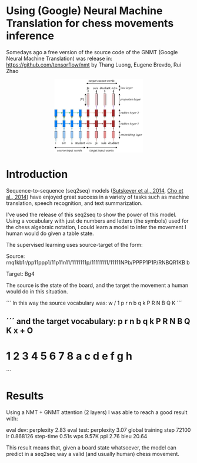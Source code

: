 
# Using (Google) Neural Machine Translation for chess movements inference

Somedays ago a free version of the source code of the GNMT (Google Neural Machine Translation) was release in: https://github.com/tensorflow/nmt
by Thang Luong, Eugene Brevdo, Rui Zhao

<p align="center">
<img width="48%" src="nmt/g3doc/img/seq2seq.jpg" />
<br>

# Introduction

Sequence-to-sequence (seq2seq) models
([Sutskever et al., 2014](https://papers.nips.cc/paper/5346-sequence-to-sequence-learning-with-neural-networks.pdf),
[Cho et al., 2014](http://emnlp2014.org/papers/pdf/EMNLP2014179.pdf)) have
enjoyed great success in a variety of tasks such as machine translation, speech
recognition, and text summarization.

I've used the release of this seq2seq to show the power of this model. Using a vocabulary with just de numbers and letters
(the symbols) used for the chess algebraic notation, I could learn a model to infer the movement I human would do given
a table state.

The supervised learning uses source-target of the form:

Source:
rnq1kb1r/pp11ppp1/11p11n11/1111111p/11111111/11111NPb/PPPP1P1P/RNBQR1KB b

Target:
Bg4

The source is the state of the board, and the target the movement a human would do in this situation.

´´´
In this way the source vocabulary was:
w
/
1
p
r
n
b
q
k
P
R
N
B
Q
K
´´´

´´´
and the target vocabulary:
p
r
n
b
q
k
P
R
N
B
Q
K
x
+
O
-
1
2
3
4
5
6
7
8
a
c
d
e
f
g
h
=
´´´

# Results

Using a NMT + GNMT attention (2 layers) I was able to reach a good result with:

eval dev: perplexity 2.83
eval test: perplexity 3.07
global training step 72100 lr 0.868126 step-time 0.51s wps 9.57K ppl 2.76 bleu 20.64

This result means that, given a board state whatsoever, the model can predict in a seq2seq way a valid (and usually human)
chess movement.


